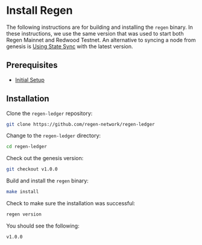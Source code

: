 # Install Regen

The following instructions are for building and installing the `regen` binary. In these instructions, we use the same version that was used to start both Regen Mainnet and Redwood Testnet. An alternative to syncing a node from genesis is [Using State Sync](using-state-sync.md) with the latest version.

## Prerequisites

- [Initial Setup](README)

## Installation

Clone the `regen-ledger` repository:

```bash
git clone https://github.com/regen-network/regen-ledger
```

Change to the `regen-ledger` directory:

```bash
cd regen-ledger
```

Check out the genesis version:

```bash
git checkout v1.0.0
```

Build and install the `regen` binary:


```bash
make install
```

Check to make sure the installation was successful:

```bash
regen version
```

You should see the following:

```bash
v1.0.0
```